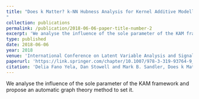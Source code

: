 ```yaml
---
title: "Does k Matter? k-NN Hubness Analysis for Kernel Additive Modelling Vocal Separation
"
collection: publications
permalink: /publication/2018-06-06-paper-title-number-2
excerpt: 'We analyse the influence of the sole parameter of the KAM framework and propose an automatic graph theory method to set it.'
type: published
date: 2018-06-06
year: 2018
venue: 'International Conference on Latent Variable Analysis and Signal Separation (LVA/ICA) 2018'
paperurl: 'https://link.springer.com/chapter/10.1007/978-3-319-93764-9_27'
citation: 'Delia Fano Yela, Dan Stowell and Mark B. Sandler, Does k Matter? k-NN Hubness Analysis for Kernel Additive Modelling Vocal Separation, in Proceedings of the International Conference on Latent Variable Analysis and Signal Separation (LVA/ICA) 2018, p. 280-289.'
---
```

We analyse the influence of the sole parameter of the KAM framework and propose an automatic graph theory method to set it.
